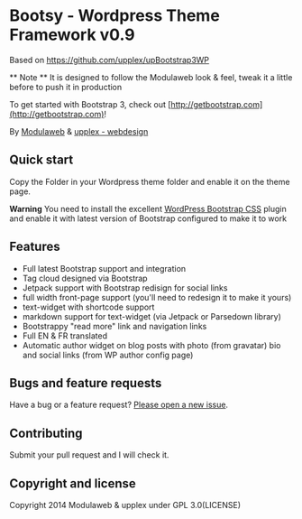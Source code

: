 # Bootsy - Wordpress Theme Framework v0.9

Based on https://github.com/upplex/upBootstrap3WP

** Note ** It is designed to follow the Modulaweb look & feel, tweak it a little before to push it in production

To get started with Bootstrap 3, check out [http://getbootstrap.com](http://getbootstrap.com)!

By [Modulaweb](http://modulaweb.fr) & [upplex - webdesign](http://upplex.de)

## Quick start

Copy the Folder in your Wordpress theme folder and enable it on the theme page.

**Warning** You need to install the excellent [WordPress Bootstrap CSS](https://wordpress.org/plugins/wordpress-bootstrap-css/) plugin and enable it with latest version of Bootstrap configured to make it to work

## Features

- Full latest Bootstrap support and integration
- Tag cloud designed via Bootstrap
- Jetpack support with Bootstrap redisign for social links
- full width front-page support (you'll need to redesign it to make it yours)
- text-widget with shortcode support
- markdown support for text-widget (via Jetpack or Parsedown library)
- Bootstrappy "read more" link and navigation links
- Full EN & FR translated
- Automatic author widget on blog posts with photo (from gravatar) bio and social links (from WP author config page)

## Bugs and feature requests

Have a bug or a feature request? [Please open a new issue](https://github.com/Modulaweb/Bootsy/issues).

## Contributing

Submit your pull request and I will check it.

## Copyright and license

Copyright 2014 Modulaweb & upplex under GPL 3.0(LICENSE)
